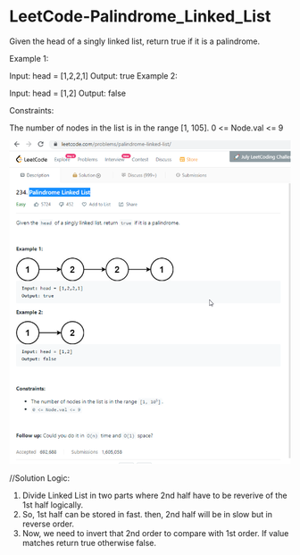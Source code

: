 # LeetCode-Palindrome_Linked_List

Given the head of a singly linked list, return true if it is a palindrome.

 

Example 1:


Input: head = [1,2,2,1]
Output: true
Example 2:


Input: head = [1,2]
Output: false
 

Constraints:

The number of nodes in the list is in the range [1, 105].
0 <= Node.val <= 9

![Question](question.png?raw=true "Question")

//Solution Logic:
1. Divide Linked List in two parts where 2nd half have to be reverive of the 1st half logically.
2. So, 1st half can be stored in fast. then, 2nd half will be in slow but in reverse order.
3. Now, we need to invert that 2nd order to compare with 1st order. If value matches return true otherwise false. 
